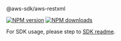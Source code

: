 @aws-sdk/aws-restxml

[![NPM version](https://img.shields.io/npm/v/@aws-sdk/aws-restxml/rc.svg)](https://www.npmjs.com/package/@aws-sdk/aws-restxml)
[![NPM downloads](https://img.shields.io/npm/dm/@aws-sdk/aws-restxml.svg)](https://www.npmjs.com/package/@aws-sdk/aws-restxml)

For SDK usage, please step to [SDK readme](https://github.com/aws/aws-sdk-js-v3).
